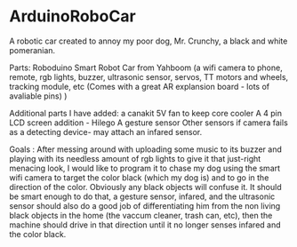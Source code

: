 # ArduinoRoboCar
A robotic car created to annoy my poor dog, Mr. Crunchy, a black and white pomeranian. 

Parts:
Roboduino Smart Robot Car from Yahboom (a wifi camera to phone, remote, rgb lights, buzzer, ultrasonic sensor, servos, TT motors and  wheels, tracking module, etc (Comes with a great AR explansion board - lots of avaliable pins)
)


Additional parts I have added: 
a canakit 5V fan to keep core cooler
A 4 pin LCD screen addition - Hilego
A gesture sensor
Other sensors if camera fails as a detecting device- may attach an infared sensor. 


Goals :
After messing around with uploading some music to its buzzer and playing with its needless amount of rgb lights to give it that just-right menacing look, I would like to program it to chase my dog using the smart wifi camera to target the color black (which my dog is) and
to go in the direction of the color. Obviously any black objects will confuse it. It should be smart enough to do that, 
a gesture sensor, infared, and the ultrasonic
sensor should also do a good job of differentiating him from the non living black objects in the home (the vaccum cleaner, trash can, etc), then the machine should drive in that direction until it no longer senses infared and the color black. 





